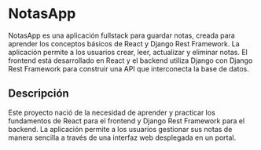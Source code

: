 # NotasApp

NotasApp es una aplicación fullstack para guardar notas, creada para aprender los conceptos básicos de React y Django Rest Framework. La aplicación permite a los usuarios crear, leer, actualizar y eliminar notas. El frontend está desarrollado en React y el backend utiliza Django con Django Rest Framework para construir una API que interconecta la base de datos.

## Descripción

Este proyecto nació de la necesidad de aprender y practicar los fundamentos de React para el frontend y Django Rest Framework para el backend. La aplicación permite a los usuarios gestionar sus notas de manera sencilla a través de una interfaz web desplegada en un portal.
